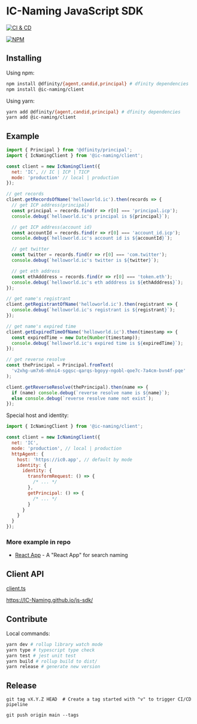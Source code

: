 # IC-Naming JavaScript SDK

[![CI & CD](https://github.com/IC-Naming/js-sdk/actions/workflows/pipeline.yml/badge.svg)][1]

[![NPM](https://nodei.co/npm/@ic-naming/client.png?downloads=true&downloadRank=true&stars=true)][2]

## Installing

Using npm:

```sh
npm install @dfinity/{agent,candid,principal} # dfinity dependencies
npm install @ic-naming/client
```

Using yarn:

```sh
yarn add @dfinity/{agent,candid,principal} # dfinity dependencies
yarn add @ic-naming/client
```

<!--
Using unpkg CDN. Access through `(window or global).IcNaming.Client`:

```html
<script src="https://unpkg.com/browse/@ic-naming/client/dist/index-umd.js"></script>
``` -->

## Example

```js
import { Principal } from '@dfinity/principal';
import { IcNamingClient } from '@ic-naming/client';

const client = new IcNamingClient({
  net: 'IC', // IC | ICP | TICP
  mode: 'production' // local | production
});

// get records
client.getRecordsOfName('helloworld.ic').then(records => {
  // get ICP address(principal)
  const principal = records.find(r => r[0] === 'principal.icp');
  console.debug(`helloworld.ic's principal is ${principal}`);

  // get ICP address(account id)
  const accountId = records.find(r => r[0] === 'account_id.icp');
  console.debug(`helloworld.ic's account id is ${accountId}`);

  // get twitter
  const twitter = records.find(r => r[0] === 'com.twitter');
  console.debug(`helloworld.ic's twitter is ${twitter}`);

  // get eth address
  const ethAdddress = records.find(r => r[0] === 'token.eth');
  console.debug(`helloworld.ic's eth adddress is ${ethAdddress}`);
});

// get name's registrant
client.getRegistrantOfName('helloworld.ic').then(registrant => {
  console.debug(`helloworld.ic's registrant is ${registrant}`);
});

// get name's expired time
client.getExpiredTimeOfName('helloworld.ic').then(timestamp => {
  const expiredTime = new Date(Number(timestamp));
  console.debug(`helloworld.ic's expired time is ${expiredTime}`);
});

// get reverse resolve
const thePrincipal = Principal.fromText(
  'v2xhg-um7x6-mhni4-sgqsc-qarqs-bgoyy-ngobl-qoe7c-7a4cm-bvn4f-pqe'
);

client.getReverseResolve(thePrincipal).then(name => {
  if (name) console.debug(`reverse resolve name is ${name}`);
  else console.debug(`reverse resolve name not exist`);
});
```

Special host and identity:

```js
import { IcNamingClient } from '@ic-naming/client';

const client = new IcNamingClient({
  net: 'IC',
  mode: 'production', // local | production
  httpAgent: {
    host: 'https://ic0.app', // default by mode
    identity: {
      identity: {
        transformRequest: () => {
          /* ... */
        },
        getPrincipal: () => {
          /* ... */
        }
      }
    }
  }
});
```

### More example in repo

- [React App](./examples/react-app/) - A "React App" for search naming

## Client API

[client.ts](./src/client.ts)

https://IC-Naming.github.io/js-sdk/

## Contribute

Local commands:

```sh
yarn dev # rollup library watch mode
yarn type # typescript type check
yarn test # jest unit test
yarn build # rollup build to dist/
yarn release # generate new version
```

## Release

```shell
git tag vX.Y.Z HEAD  # Create a tag started with "v" to trigger CI/CD pipeline

git push origin main --tags
```

[1]: https://github.com/IC-Naming/js-sdk/actions/workflows/pipeline.yml
[2]: https://nodei.co/npm/@ic-naming/client/

